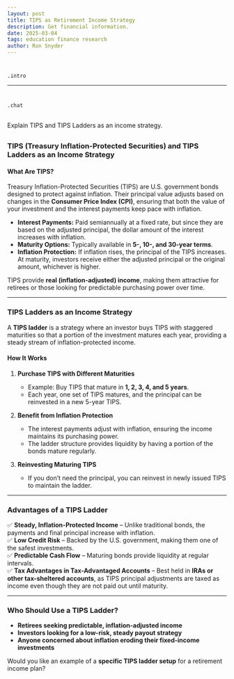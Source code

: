 ```yaml
---
layout: post
title: TIPS as Retirement Income Strategy
description: Get financial information.
date: 2025-03-04
tags: education finance research
author: Ron Snyder
---
```


#
`.intro`

---

#
`.chat`

##

Explain TIPS and TIPS Ladders as an income strategy.

##

### **TIPS (Treasury Inflation-Protected Securities) and TIPS Ladders as an Income Strategy**

#### **What Are TIPS?**
Treasury Inflation-Protected Securities (TIPS) are U.S. government bonds designed to protect against inflation. Their principal value adjusts based on changes in the **Consumer Price Index (CPI)**, ensuring that both the value of your investment and the interest payments keep pace with inflation. 

- **Interest Payments:** Paid semiannually at a fixed rate, but since they are based on the adjusted principal, the dollar amount of the interest increases with inflation.
- **Maturity Options:** Typically available in **5-, 10-, and 30-year terms**.
- **Inflation Protection:** If inflation rises, the principal of the TIPS increases. At maturity, investors receive either the adjusted principal or the original amount, whichever is higher.

TIPS provide **real (inflation-adjusted) income**, making them attractive for retirees or those looking for predictable purchasing power over time.

---

### **TIPS Ladders as an Income Strategy**
A **TIPS ladder** is a strategy where an investor buys TIPS with staggered maturities so that a portion of the investment matures each year, providing a steady stream of inflation-protected income.

#### **How It Works**
1. **Purchase TIPS with Different Maturities**  
   - Example: Buy TIPS that mature in **1, 2, 3, 4, and 5 years**.  
   - Each year, one set of TIPS matures, and the principal can be reinvested in a new 5-year TIPS.

2. **Benefit from Inflation Protection**  
   - The interest payments adjust with inflation, ensuring the income maintains its purchasing power.
   - The ladder structure provides liquidity by having a portion of the bonds mature regularly.

3. **Reinvesting Maturing TIPS**  
   - If you don’t need the principal, you can reinvest in newly issued TIPS to maintain the ladder.

---

### **Advantages of a TIPS Ladder**
✅ **Steady, Inflation-Protected Income** – Unlike traditional bonds, the payments and final principal increase with inflation.  
✅ **Low Credit Risk** – Backed by the U.S. government, making them one of the safest investments.  
✅ **Predictable Cash Flow** – Maturing bonds provide liquidity at regular intervals.  
✅ **Tax Advantages in Tax-Advantaged Accounts** – Best held in **IRAs or other tax-sheltered accounts**, as TIPS principal adjustments are taxed as income even though they are not paid out until maturity.  

---

### **Who Should Use a TIPS Ladder?**
- **Retirees seeking predictable, inflation-adjusted income**  
- **Investors looking for a low-risk, steady payout strategy**  
- **Anyone concerned about inflation eroding their fixed-income investments**  

Would you like an example of a **specific TIPS ladder setup** for a retirement income plan?
